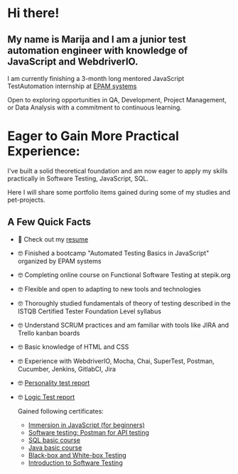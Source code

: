 
# Hi there!
## My name is Marija and I am a junior test automation engineer with knowledge of JavaScript and WebdriverIO.

I am currently finishing a 3-month long mentored JavaScript TestAutomation internship at [EPAM systems](https://www.epam.com/) 

Open to exploring opportunities in QA, Development, Project Management, or Data Analysis with a commitment to continuous
learning.

# Eager to Gain More Practical Experience:
I've built a solid theoretical foundation and am now eager to apply my skills practically in Software Testing, JavaScript, SQL.  

Here I will share some portfolio items gained during some of my studies and pet-projects.

## A Few Quick Facts

- 💼 Check out my [resume](https://drive.google.com/file/d/1N8p52JeT447o5IuSDFseD2849058utAd/view?usp=sharing)  
- 🤓 Finished a bootcamp "Automated Testing Basics in JavaScript" organized by EPAM systems
- 🤓 Completing online course on Functional Software Testing at stepik.org  
- 🤓 Flexible and open to adapting to new tools and technologies  
- 🤓 Thoroughly studied fundamentals of theory of testing described in the ISTQB Certified Tester Foundation Level syllabus  
- 🤓 Understand SCRUM practices and am familiar with tools like JIRA and Trello kanban boards  
- 🤓 Basic knowledge of HTML and CSS
- 🤓 Experience with WebdriverIO, Mocha, Chai, SuperTest, Postman, Cucumber, Jenkins, GitlabCI, Jira
- 🤓 [Personality test report](https://drive.google.com/file/d/1XMN3R6CBhRUeRlfZs-LygtnyKW7SV0D1/view?usp=sharing)
- 🤓 [Logic Test report](https://drive.google.com/file/d/1Z1KUM3sjY3PwqQG-91OW9KupQTn43AAq/view?usp=drive_link)

   Gained following certificates:
  - [Immersion in JavaScript (for beginners)](https://drive.google.com/file/d/103fiZvukrA6wWUv2rK_X5xG4Gz_1Iza0/view?usp=drive_link)
  - [Software testing: Postman for API testing](https://drive.google.com/file/d/1Bj7YVEYr408GSyGnsw6GkSNU3GFLeyDg/view?usp=drive_link)
  - [SQL basic course](https://drive.google.com/file/d/1OeRmGbrWXmlpUu1tXPwk_z4uyZJ9wBhm/view?usp=drive_link)
  - [Java basic course](https://drive.google.com/file/d/1et4ybGLJvpD1lB2Bx4_Y7khPanR_pfFZ/view?usp=drive_link)
  - [Black-box and White-box Testing](https://drive.google.com/file/d/1hcA3TzQE7asvqBlszTCJUUG4KEAR8LhL/view?usp=drive_link)
  - [Introduction to Software Testing](https://drive.google.com/file/d/1dkZlEabbS4DOJHqiYECOoF-8hKeLohk0/view?usp=drive_link)
